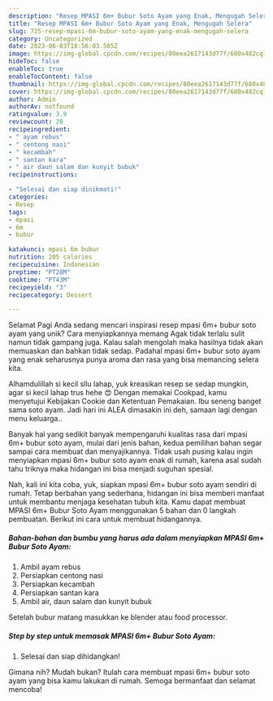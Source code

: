 ```yaml
---
description: "Resep MPASI 6m+ Bubur Soto Ayam yang Enak, Mengugah Selera"
title: "Resep MPASI 6m+ Bubur Soto Ayam yang Enak, Mengugah Selera"
slug: 725-resep-mpasi-6m-bubur-soto-ayam-yang-enak-mengugah-selera
category: Uncategorized
date: 2023-06-03T18:56:03.505Z
image: https://img-global.cpcdn.com/recipes/80eea2617143d77f/680x482cq70/mpasi-6m-bubur-soto-ayam-foto-resep-utama.jpg
hideToc: false
enableToc: true
enableTocContent: false
thumbnail: https://img-global.cpcdn.com/recipes/80eea2617143d77f/680x482cq70/mpasi-6m-bubur-soto-ayam-foto-resep-utama.jpg
cover: https://img-global.cpcdn.com/recipes/80eea2617143d77f/680x482cq70/mpasi-6m-bubur-soto-ayam-foto-resep-utama.jpg
author: Admin
authorAv: notfound
ratingvalue: 3.9
reviewcount: 20
recipeingredient:
- " ayam rebus"
- " centong nasi"
- " kecambah"
- " santan kara"
- " air daun salam dan kunyit bubuk"
recipeinstructions:

- "Selesai dan siap dinikmati!"
categories:
- Resep
tags:
- mpasi
- 6m
- bubur

katakunci: mpasi 6m bubur 
nutrition: 205 calories
recipecuisine: Indonesian
preptime: "PT28M"
cooktime: "PT43M"
recipeyield: "3"
recipecategory: Dessert

---
```



Selamat Pagi Anda sedang mencari inspirasi resep mpasi 6m+ bubur soto ayam yang unik? Cara menyiapkannya memang Agak tidak terlalu sulit namun tidak gampang juga. Kalau salah mengolah maka hasilnya tidak akan memuaskan dan bahkan tidak sedap. Padahal mpasi 6m+ bubur soto ayam yang enak seharusnya punya aroma dan rasa yang bisa memancing selera kita.


Alhamdulillah si kecil sllu lahap, yuk kreasikan resep se sedap mungkin, agar si kecil lahap trus hehe 😍 Dengan memakai Cookpad, kamu menyetujui Kebijakan Cookie dan Ketentuan Pemakaian. Ibu seneng banget sama soto ayam. Jadi hari ini ALEA dimasakin ini deh, samaan lagi dengan menu keluarga..

Banyak hal yang sedikit banyak mempengaruhi kualitas rasa dari mpasi 6m+ bubur soto ayam, mulai dari jenis bahan, kedua pemilihan bahan segar sampai cara membuat dan menyajikannya. Tidak usah pusing kalau ingin menyiapkan mpasi 6m+ bubur soto ayam enak di rumah, karena asal sudah tahu triknya maka hidangan ini bisa menjadi suguhan spesial.


Nah, kali ini kita coba, yuk, siapkan mpasi 6m+ bubur soto ayam sendiri di rumah. Tetap berbahan yang sederhana, hidangan ini bisa memberi manfaat untuk membantu menjaga kesehatan tubuh kita. Kamu dapat membuat MPASI 6m+ Bubur Soto Ayam menggunakan 5 bahan dan 0 langkah pembuatan. Berikut ini cara untuk membuat hidangannya.

<!--inarticleads1-->

##### Bahan-bahan dan bumbu yang harus ada dalam menyiapkan MPASI 6m+ Bubur Soto Ayam:

1. Ambil  ayam rebus
1. Persiapkan  centong nasi
1. Persiapkan  kecambah
1. Persiapkan  santan kara
1. Ambil  air, daun salam dan kunyit bubuk


Setelah bubur matang masukkan ke blender atau food processor. 

<!--inarticleads2-->

##### Step by step untuk memasak MPASI 6m+ Bubur Soto Ayam:


1. Selesai dan siap dihidangkan!



Gimana nih? Mudah bukan? Itulah cara membuat mpasi 6m+ bubur soto ayam yang bisa kamu lakukan di rumah. Semoga bermanfaat dan selamat mencoba!
